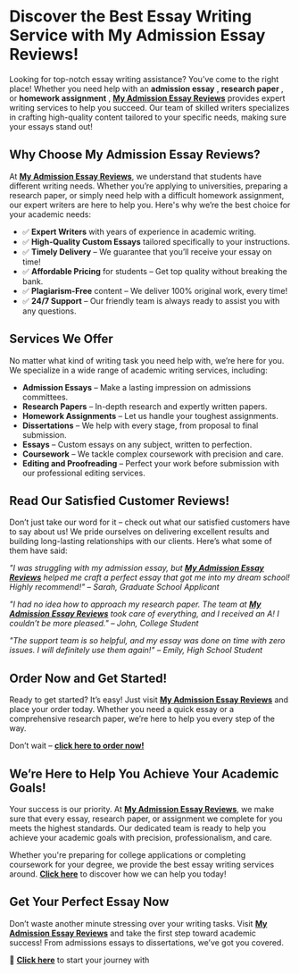 # Discover the Best Essay Writing Service with My Admission Essay Reviews!

Looking for top-notch essay writing assistance? You’ve come to the right place! Whether you need help with an **admission essay** , **research paper** , or **homework assignment** , [**My Admission Essay Reviews**](https://tinyurl.com/topessay?keyword=my+admission+essay+reviews) provides expert writing services to help you succeed. Our team of skilled writers specializes in crafting high-quality content tailored to your specific needs, making sure your essays stand out!

## Why Choose My Admission Essay Reviews?

At [**My Admission Essay Reviews**](https://tinyurl.com/topessay?keyword=my+admission+essay+reviews), we understand that students have different writing needs. Whether you’re applying to universities, preparing a research paper, or simply need help with a difficult homework assignment, our expert writers are here to help you. Here's why we’re the best choice for your academic needs:

- ✅ **Expert Writers** with years of experience in academic writing.
- ✅ **High-Quality Custom Essays** tailored specifically to your instructions.
- ✅ **Timely Delivery** – We guarantee that you’ll receive your essay on time!
- ✅ **Affordable Pricing** for students – Get top quality without breaking the bank.
- ✅ **Plagiarism-Free** content – We deliver 100% original work, every time!
- ✅ **24/7 Support** – Our friendly team is always ready to assist you with any questions.

## Services We Offer

No matter what kind of writing task you need help with, we’re here for you. We specialize in a wide range of academic writing services, including:

- **Admission Essays** – Make a lasting impression on admissions committees.
- **Research Papers** – In-depth research and expertly written papers.
- **Homework Assignments** – Let us handle your toughest assignments.
- **Dissertations** – We help with every stage, from proposal to final submission.
- **Essays** – Custom essays on any subject, written to perfection.
- **Coursework** – We tackle complex coursework with precision and care.
- **Editing and Proofreading** – Perfect your work before submission with our professional editing services.

## Read Our Satisfied Customer Reviews!

Don’t just take our word for it – check out what our satisfied customers have to say about us! We pride ourselves on delivering excellent results and building long-lasting relationships with our clients. Here’s what some of them have said:

_"I was struggling with my admission essay, but [**My Admission Essay Reviews**](https://tinyurl.com/topessay?keyword=my+admission+essay+reviews) helped me craft a perfect essay that got me into my dream school! Highly recommend!" – Sarah, Graduate School Applicant_

_"I had no idea how to approach my research paper. The team at [**My Admission Essay Reviews**](https://tinyurl.com/topessay?keyword=my+admission+essay+reviews) took care of everything, and I received an A! I couldn’t be more pleased." – John, College Student_

_"The support team is so helpful, and my essay was done on time with zero issues. I will definitely use them again!" – Emily, High School Student_

## Order Now and Get Started!

Ready to get started? It’s easy! Just visit [**My Admission Essay Reviews**](https://tinyurl.com/topessay?keyword=my+admission+essay+reviews) and place your order today. Whether you need a quick essay or a comprehensive research paper, we’re here to help you every step of the way.

Don’t wait – [**click here to order now!**](https://tinyurl.com/topessay?keyword=my+admission+essay+reviews)

## We’re Here to Help You Achieve Your Academic Goals!

Your success is our priority. At [**My Admission Essay Reviews**](https://tinyurl.com/topessay?keyword=my+admission+essay+reviews), we make sure that every essay, research paper, or assignment we complete for you meets the highest standards. Our dedicated team is ready to help you achieve your academic goals with precision, professionalism, and care.

Whether you're preparing for college applications or completing coursework for your degree, we provide the best essay writing services around. [**Click here**](https://tinyurl.com/topessay?keyword=my+admission+essay+reviews) to discover how we can help you today!

## Get Your Perfect Essay Now

Don’t waste another minute stressing over your writing tasks. Visit [**My Admission Essay Reviews**](https://tinyurl.com/topessay?keyword=my+admission+essay+reviews) and take the first step toward academic success! From admissions essays to dissertations, we’ve got you covered.

💬 [**Click here**](https://tinyurl.com/topessay?keyword=my+admission+essay+reviews) to start your journey with
